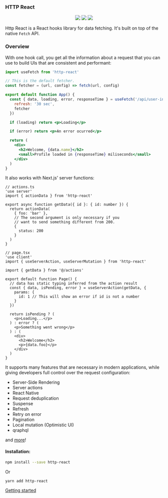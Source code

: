### HTTP React

<p align="center">
<a href="https://www.npmjs.com/package/http-react" target="_blank"><img src="https://badge.fury.io/js/http-react.svg"></a>
<img src="https://img.shields.io/badge/License-MIT-yellow.svg" />
<img src="https://github.com/atomic-state/http-react/actions/workflows/test.yml/badge.svg?event=push" />
</p>

Http React is a React hooks library for data fetching. It's built on top of the native `Fetch` API.

### Overview

With one hook call, you get all the information about a request that you can use to build UIs that are consistent and performant:

```jsx
import useFetch from 'http-react'

// This is the default fetcher.
const fetcher = (url, config) => fetch(url, config)

export default function App() {
  const { data, loading, error, responseTime } = useFetch('/api/user-info', {
    refresh: '30 sec',
    fetcher
  })

  if (loading) return <p>Loading</p>

  if (error) return <p>An error ocurred</p>

  return (
    <div>
      <h2>Welcome, {data.name}</h2>
      <small>Profile loaded in {responseTime} miliseconds</small>
    </div>
  )
}
```

It also works with Next.js' server functions:

```tsx
// actions.ts
'use server'
import { actionData } from 'http-react'

export async function getData({ id }: { id: number }) {
  return actionData(
    { foo: 'bar' },
    // The second argument is only necessary if you
    // want to send something different from 200.
    {
      status: 200
    }
  )
}
```

```tsx
// page.tsx
'use client'
import { useServerAction, useServerMutation } from 'http-react'

import { getData } from '@/actions'

export default function Page() {
  // data has static typing inferred from the action result
  const { data, isPending, error } = useServerAction(getData, {
    params: {
      id: 1 // This will show an error if id is not a number
    }
  })

  return isPending ? (
    <p>Loading...</p>
  ) : error ? (
    <p>Something went wrong</p>
  ) : (
    <div>
      <h2>Welcome</h2>
      <p>{data.foo}</p>
    </div>
  )
}
```

It supports many features that are necessary in modern applications, while giving developers full control over the request configuration:

- Server-Side Rendering
- Server actions
- React Native
- Request deduplication
- Suspense
- Refresh
- Retry on error
- Pagination
- Local mutation (Optimistic UI)
- qraphql

and [more](https://http-react.netlify.app/docs/api)!

#### Installation:

```bash
npm install --save http-react
```

Or

```bash
yarn add http-react
```

[Getting started](https://http-react.netlify.app/docs)

